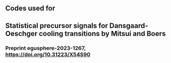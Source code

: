 ## Codes used for 
## Statistical precursor signals for Dansgaard-Oeschger cooling transitions by Mitsui and Boers
### Preprint egusphere-2023-1267, https://doi.org/10.31223/X54S90
